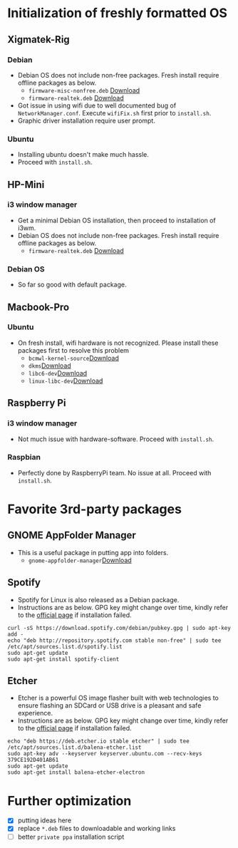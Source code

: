 # Initialization of freshly formatted OS

## Xigmatek-Rig
### Debian
- Debian OS does not include non-free packages. Fresh install require offline packages as below.
  - `firmware-misc-nonfree.deb` [Download](http://http.us.debian.org/debian/pool/non-free/f/firmware-nonfree/firmware-misc-nonfree_20190114-2_all.deb)
  - `firmware-realtek.deb` [Download](http://http.us.debian.org/debian/pool/non-free/f/firmware-nonfree/firmware-realtek_20190114-2_all.deb)
- Got issue in using wifi due to well documented bug of `NetworkManager.conf`. Execute `wifiFix.sh` first prior to `install.sh`. 
- Graphic driver installation require user prompt.
### Ubuntu
- Installing ubuntu doesn't make much hassle.
- Proceed with `install.sh`.

## HP-Mini
### i3 window manager
- Get a minimal Debian OS installation, then proceed to installation of i3wm.
- Debian OS does not include non-free packages. Fresh install require offline packages as below.
  - `firmware-realtek.deb` [Download](http://http.us.debian.org/debian/pool/non-free/f/firmware-nonfree/firmware-realtek_20190114-2_all.deb)
### Debian OS
- So far so good with default package.

## Macbook-Pro
### Ubuntu
- On fresh install, wifi hardware is not recognized. Please install these packages first to resolve this problem
  - `bcmwl-kernel-source`[Download](http://ubuntu.cs.utah.edu/ubuntu/pool/restricted/b/bcmwl/bcmwl-kernel-source_6.30.223.271+bdcom-0ubuntu4_amd64.deb)
  - `dkms`[Download](http://ubuntu.cs.utah.edu/ubuntu/pool/main/d/dkms/dkms_2.3-3ubuntu9_all.deb)
  - `libc6-dev`[Download](http://ubuntu.cs.utah.edu/ubuntu/pool/main/g/glibc/libc6-dev_2.27-3ubuntu1_amd64.deb)
  - `linux-libc-dev`[Download](http://security.ubuntu.com/ubuntu/pool/main/l/linux/linux-libc-dev_4.15.0-72.81_amd64.deb)

## Raspberry Pi
### i3 window manager
- Not much issue with hardware-software. Proceed with `install.sh`.
### Raspbian 
- Perfectly done by RaspberryPi team. No issue at all. Proceed with `install.sh`.

# Favorite 3rd-party packages
## GNOME AppFolder Manager
- This is a useful package in putting app into folders.
  - `gnome-appfolder-manager`[Download](https://github.com/muflone/gnome-appfolders-manager/releases/download/0.3.1/gnome-appfolders-manager_0.3.1-1_all.deb)
## Spotify
- Spotify for Linux is also released as a Debian package. 
- Instructions are as below. GPG key might change over time, kindly refer to the [official page](https://www.spotify.com/us/download/linux) if installation failed.
```
curl -sS https://download.spotify.com/debian/pubkey.gpg | sudo apt-key add - 
echo "deb http://repository.spotify.com stable non-free" | sudo tee /etc/apt/sources.list.d/spotify.list
sudo apt-get update
sudo apt-get install spotify-client
```
## Etcher
- Etcher is a powerful OS image flasher built with web technologies to ensure flashing an SDCard or USB drive is a pleasant and safe experience.
- Instructions are as below. GPG key might change over time, kindly refer to the [official page](https://github.com/balena-io/etcher) if installation failed.
```
echo "deb https://deb.etcher.io stable etcher" | sudo tee /etc/apt/sources.list.d/balena-etcher.list
sudo apt-key adv --keyserver keyserver.ubuntu.com --recv-keys 379CE192D401AB61
sudo apt-get update
sudo apt-get install balena-etcher-electron
```

# Further optimization
- [X] putting ideas here
- [X] replace `*.deb` files to downloadable and working links
- [ ] better `private ppa` installation script
